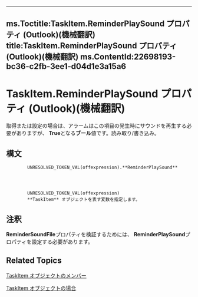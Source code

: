 

---
ms.Toctitle:TaskItem.ReminderPlaySound プロパティ (Outlook)(機械翻訳)
title:TaskItem.ReminderPlaySound プロパティ (Outlook)(機械翻訳)
ms.ContentId:22698193-bc36-c2fb-3ee1-d04d1e3a15a6
---
# TaskItem.ReminderPlaySound プロパティ (Outlook)(機械翻訳)




取得または設定の場合は、アラームはこの項目の発生時にサウンドを再生する必要がありますが、 **True**となる**ブール**値です。読み取り/書き込み。

## 構文

            UNRESOLVED_TOKEN_VAL(offexpression).**ReminderPlaySound**




            UNRESOLVED_TOKEN_VAL(offexpression)
            **TaskItem** オブジェクトを表す変数を指定します。



## 注釈
**ReminderSoundFile**プロパティを検証するためには、 **ReminderPlaySound**プロパティを設定する必要があります。



## Related Topics

[TaskItem オブジェクトのメンバー](97234a76-2fc5-bbe4-2e14-25ae18694fc9.md)

[TaskItem オブジェクトの場合](5df8cfa5-5460-a5a1-a130-ba5bca1a0091.md)




